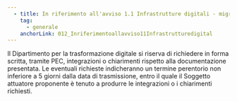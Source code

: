 ```yaml
---
  - title: In riferimento all'avviso 1.1 Infrastrutture digitali - migrazione PSN - PAC Pilota, il DTD può richiedere integrazione alla documentazione inviata dall'Ente?
    tag:
      - generale
    anchorLink: 012_Inriferimentoallavviso11Infrastrutturedigital
---
```


Il Dipartimento per la trasformazione digitale si riserva di richiedere in forma scritta, tramite PEC, integrazioni o chiarimenti rispetto alla documentazione presentata. Le eventuali richieste indicheranno un termine perentorio non inferiore a 5 giorni dalla data di trasmissione, entro il quale il Soggetto attuatore proponente è tenuto a produrre le integrazioni o i chiarimenti richiesti.
